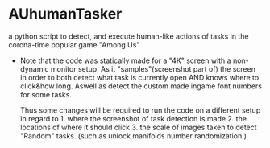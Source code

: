 # AUhumanTasker
a python script to detect, and execute human-like actions of tasks in the corona-time popular game "Among Us"


* Note that the code was statically made for a "4K" screen with a non-dynamic monitor setup.
    As it "samples"(screenshot part of) the screen in order to both detect what task is currently open AND knows where to click&how long.
    Aswell as detect the custom made ingame font numbers for some tasks.
    
    Thus some changes will be required to run the code on a different setup in regard to
        1. where the screenshot of task detection is made
        2. the locations of where it should click
        3. the scale of images taken to detect "Random" tasks. (such as unlock manifolds number randomization.)
